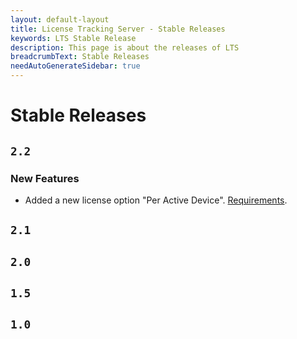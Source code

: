 ```yaml
---
layout: default-layout
title: License Tracking Server - Stable Releases
keywords: LTS Stable Release
description: This page is about the releases of LTS
breadcrumbText: Stable Releases
needAutoGenerateSidebar: true
---
```


# Stable Releases

## `2.2`

### New Features

* Added a new license option "Per Active Device". [Requirements]({{site.schedule}}requirements/per-active-device.html).

## `2.1`

## `2.0`

## `1.5`

## `1.0`
